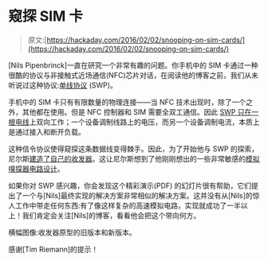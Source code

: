 # 窥探 SIM 卡

> 原文:[https://hackaday.com/2016/02/02/snooping-on-sim-cards/](https://hackaday.com/2016/02/02/snooping-on-sim-cards/)

[Nils Pipenbrinck]一直在研究一个非常有趣的问题。你手机中的 SIM 卡通过一种很酷的协议与非接触式近场通信(NFC)芯片对话，在阅读他的博客之前，我们从未听说过这种协议:[单线协议](https://trungvo.wordpress.com/2012/11/29/single-wire-protocol/) (SWP)。

手机中的 SIM 卡只有有限数量的物理连接——当 NFC 技术出现时，除了一个之外，其他都在使用。但是 NFC 控制器和 SIM 需要全双工通信。因此 [SWP 只在一根电线](http://hilbert-space.de/?p=93)上双向工作；一个设备调制线路上的电压，而另一个设备调制电流，本质上是通过接入和断开负载。

这种信令协议使得窥探这条数据线变得棘手。因此，为了开始他与 SWP 的探索，尼尔斯[建造了自己的收发器](http://hilbert-space.de/?p=156)。这让尼尔斯想到了他刚刚想出的一些非常敏感的[模拟嗅探器电路设计](http://hilbert-space.de/?p=168)。

如果你对 SWP 感兴趣，你会发现这个精彩演示(PDF) 的幻灯片很有帮助，它们提出了一个与[Nils]最终实现的解决方案非常相似的解决方案。这并没有从[Nils]的惊人工作中带走任何东西:有了像这样复杂的高速模拟电路，实现就成功了一半以上！我们肯定会关注[Nils]的博客，看看他会把这个带向何方。

横幅图像:收发器原型的旧版本和新版本。

感谢[Tim Riemann]的提示！